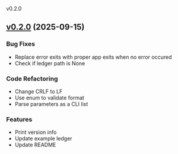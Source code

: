 
v0.2.0
## [v0.2.0](https://github.com/aleyoscar/beancount-inquiry/compare/v0.1.0...v0.2.0) (2025-09-15)

### Bug Fixes

* Replace error exits with proper app exits when no error occured
* Check if ledger path is None

### Code Refactoring

* Change CRLF to LF
* Use enum to validate format
* Parse parameters as a CLI list

### Features

* Print version info
* Update example ledger
* Update README

